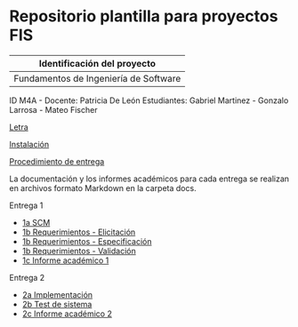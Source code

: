 # Repositorio plantilla para proyectos FIS

| Identificación del proyecto
|-----------
| Fundamentos de Ingeniería de Software
ID M4A - Docente: Patricia De León
Estudiantes: Gabriel Martinez - Gonzalo Larrosa - Mateo Fischer

[Letra](letra.md)

[Instalación](install.md)

[Procedimiento de entrega](proc_entrega.md)

La documentación y los informes académicos para cada entrega se realizan en archivos formato Markdown en la carpeta docs.

Entrega 1
* [1a SCM](docs/1a_scm.md)
* [1b Requerimientos - Elicitación](docs/1b_requerimientos_elicitacion.md)
* [1b Requerimientos - Especificación](docs/1b_requerimientos_especificacion.md)
* [1b Requerimientos - Validación](docs/1b_requerimientos_validacion.md)
* [1c Informe académico 1](docs/1c_informe_academico_1.md)

Entrega 2
* [2a Implementación](docs/2a_implementacion.md)
* [2b Test de sistema](docs/2b_testsistema.md)
* [2c Informe académico 2](docs/2c_informe_academico_2.md)